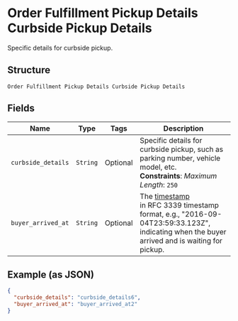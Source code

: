 
# Order Fulfillment Pickup Details Curbside Pickup Details

Specific details for curbside pickup.

## Structure

`Order Fulfillment Pickup Details Curbside Pickup Details`

## Fields

| Name | Type | Tags | Description |
|  --- | --- | --- | --- |
| `curbside_details` | `String` | Optional | Specific details for curbside pickup, such as parking number, vehicle model, etc.<br>**Constraints**: *Maximum Length*: `250` |
| `buyer_arrived_at` | `String` | Optional | The [timestamp](https://developer.squareup.com/docs/build-basics/working-with-dates)<br>in RFC 3339 timestamp format, e.g., "2016-09-04T23:59:33.123Z", indicating when the buyer<br>arrived and is waiting for pickup. |

## Example (as JSON)

```json
{
  "curbside_details": "curbside_details6",
  "buyer_arrived_at": "buyer_arrived_at2"
}
```

